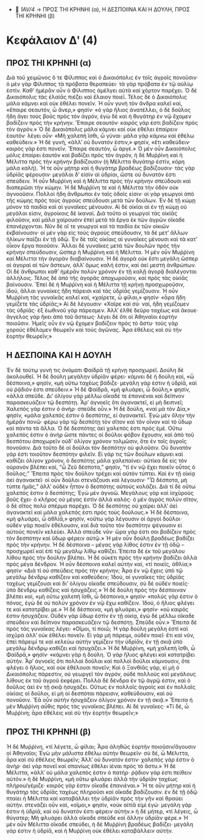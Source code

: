   - 📁 *1AV/4* → ΠΡΟΣ ΤΗΙ ΚΡΗΝΗΙ (α), Η ΔΕΣΠΟΙΙΝΑ ΚΑΙ Η ΔΟΥΛΗ, ΠΡΟΣ ΤΗΙ ΚΡΗΝΗΙ (β)  

# Κεφάλαιον Δʹ (4)
## ΠΡΟΣ ΤΗΙ ΚΡΗΝΗΙ (α)

Διὰ τοῦ χειμῶνος ὅ τε Φίλιππος καὶ ὁ Δικαιόπολις ἐν τοῖς ἀγροῖς πονοῦσιν· ὁ μὲν γὰρ Φίλιππος τὰ πρόβατα θεραπεύει· τὰ γὰρ πρόβατα ἐν τῷ αὐλίῳ ἐστίν. Καθ’ ἡμέρᾱν οὖν ὁ Φίλιππος ἀμέλγει αὐτὰ καὶ χόρτον παρέχει. Ὁ δὲ Δικαιόπολις τὰς ἐλαίᾱς πιέζει καὶ ἔλαιον ποιεῖ.
Τέλος δὲ ὁ Δικαιόπολις μάλα κάμνει καὶ οὐκ ἐθέλει πονεῖν. Ἡ οὖν γυνὴ τὸν ἄνδρα καλεῖ καί, «ἔπαιρε σεαυτόν, ὦ ἄνερ,» φησίν· «ὁ γὰρ ἥλιος ἀνατέλλει, ὁ δὲ δοῦλος ἤδη ἄγει τοὺς βοῦς πρὸς τὸν ἀγρόν, ἐγὼ δὲ καὶ ἡ θυγάτηρ ἐν νῷ ἔχομεν βαδίζειν πρὸς τὴν κρήνην. Ἔπαιρε σεαυτόν· καιρὸς γάρ ἐστι βαδίζειν πρὸς τὸν ἀγρόν.» Ὁ δὲ Δικαιόπολις μάλα κάμνει καὶ οὐκ ἐθέλει ἐπαίρειν ἑαυτόν· λέγει οὖν· «Μὴ χαλεπὴ ἴσθι, ὦ γύναι· μάλα γὰρ κάμνω καὶ ἐθέλω καθεύδειν.» Ἡ δὲ γυνή, «ἀλλ’ οὐ δυνατόν ἐστιν,» φησίν, «ἔτι καθεύδειν· καιρὸς γάρ ἐστι πονεῖν. Ἔπαιρε σεαυτόν, ὦ ἀργέ.»
Ὁ μὲν οὖν Δικαιόπολις μόλις ἐπαίρει ἑαυτὸν καὶ βαδίζει πρὸς τὸν ἀγρόν, ἡ δὲ Μυῤῥίνη καὶ ἡ Μέλιττα πρὸς τὴν κρήνην βαδίζουσιν (ἡ Μέλιττα θυγάτηρ ἐστίν, κόρη μάλα καλή). Ἥ τε οὖν μήτηρ καὶ ἡ θυγάτηρ βραδέως βαδίζουσιν· τὰς γὰρ ὑδρίᾱς φέρουσιν· μεγάλαι δ’ εἰσὶν αἱ ὑδρίαι, ὥστε οὐ δυνατόν ἐστι σπεύδειν.
Ἡ οὖν Μυῤῥίνη καὶ ἡ Μέλιττα πρὸς τὴν κρήνην σπεύδουσι καὶ διαπερῶσι τὴν κώμην. Ἡ δὲ Μυῤῥίνη τε καὶ ἡ Μέλιττα τὴν ὁδὸν οὐκ ἀγνοοῦσιν. Πολλοὶ ἤδη ἄνθρωποι ἐν ταῖς ὁδοῖς εἰσιν· οἱ γὰρ γεωργοὶ ἀπὸ τῆς κώμης πρὸς τοὺς ἀγροὺς σπεύδουσι μετὰ τῶν δούλων. Ἐν δὲ τῇ κώμῃ μόνον τὰ παιδία καὶ αἱ γυναῖκες μένουσιν. Αἱ δὲ οἰκίαι αἱ ἐν τῇ κώμῃ οὐ μεγάλαι εἰσιν, ἀγροίκοις δὲ ἱκαναί. Διὰ τοῦτο οἱ γεωργοὶ τὰς οἰκίᾱς φιλοῦσιν, καὶ μάλα χαίρουσιν ἐπεὶ μετὰ τὰ ἔργα ἐκ τῶν ἀγρῶν οἴκαδε ἐπανέρχονται.
Νῦν δὲ οἵ τε γεωργοὶ καὶ τὰ παιδία ἐκ τῶν οἰκιῶν ἐκβαίνουσιν· οἱ μὲν γὰρ εἰς τοὺς ἀγροὺς σπεύδουσιν, τὰ δὲ μετ’ ἄλλων ἡλίκων παίζει ἐν τῇ ὁδῷ. Ἐν δὲ ταῖς οἰκίαις αἱ γυναῖκες μένουσι καὶ τὰ κατ’ οἶκον ἔργα ποιοῦσιν. Ἄλλαι δὲ γυναῖκες μετὰ τῶν δουλῶν πρὸς τὴν κρήνην σπεύδουσιν, ὥσπερ ἡ Μυῤῥίνη καὶ ἡ Μέλιττα.
Ἡ μὲν οὖν Μυῤῥίνη καὶ Μέλιττα τὴν ἀγορὰν διαβαίνουσιν. 
Ἡ δὲ ἀγορὰ οὐκ ἔστι μεγάλη ὥσπερ αἱ ἀγοραὶ αἱ τῶν ἄστεων, ἀλλ’ ὅμως καλή ἐστιν, καὶ ἀεὶ μεστὴ ἀνθρώπων. Οἱ δὲ ἄνθρωποι καθ’ ἡμέρᾱν πολὺν χρόνον ἐν τῇ καλῇ ἀγορᾷ διαλέγονται ἀλλήλοις. Τέλος δὲ ἀπὸ τῆς ἀγορᾶς ἀποχωροῦσιν, καὶ πρὸς τὰς οἰκίᾱς βαίνουσιν.
Ἔπεὶ δὲ ἡ Μυῤῥίνη καὶ ἡ Μέλιττα τῇ κρήνῃ προσχωροῦσιν, ἰδού, ἄλλαι γυναίκες ἤδη πάρεισι καὶ τὰς ὑδρίᾱς γεμίζουσιν. Ἡ οὖν Μυῤῥίνη τὰς γυναῖκᾱς καλεῖ καί, «χαίρετε, ὦ φίλαι,» φησίν· «ἆρα ἤδη γεμίζετε τὰς ὑδρίᾱς;» Αἱ δὲ λέγουσιν· «Χαῖρε καὶ σύ· ναί, ἤδη γεμίζομεν τὰς ὑδρίᾱς· ἐξ ἑωθινοῦ γὰρ πάρεσμεν. Ἀλλ’ ἐλθὲ δεῦρο ταχέως καὶ ἄκουε· ἄγγελος γὰρ ἥκει ἀπὸ τοῦ ἄστεως· λέγει δὲ ὅτι οἱ Ἀθηναῖοι ἑορτὴν ποιοῦσιν. Ἡμεῖς οὖν ἐν νῷ ἔχομεν βαδίζειν πρὸς τὸ ἄστυ· τοὺς γὰρ χοροὺς ἐθέλομεν θεωρεῖν καὶ τοὺς ἀγῶνας. Ἆρα ἐθέλεις καὶ σὺ τὴν ἑορτὴν θεωρεῖν;»

## Η ΔΕΣΠΟΙΝΑ ΚΑΙ Η ΔΟΥΛΗ

Ἐν δὲ τούτῳ γυνή τις ὀνόματι Φαίδρᾱ τῇ κρήνῃ προσχωρεῖ. Δούλη δὲ ἀκολουθεῖ. Ἡ δὲ δούλη μεγάλην ὑδρίᾱν φέρει· κάμνει δὲ ἡ δούλη καί, «ὦ δέσποινα,» φησίν, «μὴ οὕτω ταχέως βάδιζε· μεγάλη γάρ ἐστιν ἡ ὑδρίᾱ, καὶ οὐ ῥᾴδιόν ἐστι σπεύδειν.» Ἡ δὲ Φαίδρᾱ, «μὴ φλυάρει, ὦ δούλη,» φησίν, «ἀλλὰ σπεῦδε. Δι’ ὀλίγου γὰρ μέλλω οἴκαδέ τε ἐπανιέναι καὶ δεῖπνον παρασκευάζειν τῷ δεσπότῃ. Ἆρ’ ἀγνοεῖς ὅτι ἀγανακτεῖ, εἰ μὴ δειπνεῖ; Χαλεπὸς γάρ ἐστιν ὁ ἀνήρ· σπεῦδε οὖν.» Ἡ δὲ δούλη, «ναὶ μὰ τὸν Δία,» φησίν, «μάλα χαλεπός ἐστιν ὁ δεσπότης, εἰ ἀγανακτεῖ. Ἐγὼ μὲν ὅλην τὴν ἡμέρᾱν πονῶ· φέρω γὰρ τῷ δεσπότῃ τὸν σῖτον καὶ τὸν οἶνον καὶ τὸ ὕδωρ καὶ πάντα τὰ ἄλλα. Ὁ δὲ δεσπότης ἀεὶ χαλεπός ἐστι πρὸς ἐμέ. Οὕτω χαλεπός ἐστιν ὁ ἀνὴρ ὥστε πάντες οἱ δοῦλοι φόβον ἔχουσιν, καὶ ἀπὸ τοῦ δεσπότου ἀποχωρεῖν οὐδ’ ὀλίγον χρόνον τολμῶσιν, ὅτε ἐν τοῖς ἀγροῖς πονοῦσιν. Διὰ τοῦτο δὲ οἱ δοῦλοι τὸν δεσπότην οὐ φιλοῦσιν. Οὐ δυνατὸν γάρ ἐστι τοιοῦτον δεσπότην φιλεῖν. Εἰ γάρ τις τῶν δούλων κάμνει καὶ καθίζει ὀλίγον χρόνον, ὁ δεσπότης μάλα χαλεπαίνει· αὐτίκα δὲ εἰς τὸν οὐρανὸν βλέπει καί, “ὦ Ζεῦ δέσποτα,” φησίν, “τί ἐν νῷ ἔχει ποιεῖν οὗτος ὁ δοῦλος;” Ἔπειτα πρὸς τὸν δοῦλον τρέχει καὶ αὐτὸν τύπτει. Καὶ ἐν τῇ οἰκίᾳ ἀεὶ ἀγανακτεῖ· οἱ οὖν δοῦλοι στενάζουσι καὶ λέγουσιν· “Ὦ δέσποτα, μὴ τύπτε ἡμᾶς,” ἀλλ’ οὐδὲν ἧττον ὁ δεσπότης αὐτοὺς κολάζει. Διὰ τί δὲ οὕτω χαλεπός ἐστιν ὁ δεσπότης; Ἐγὼ μὲν ἀγνοῶ. Μεγάλους γὰρ καὶ ἰσχῡροὺς βοῦς ἔχει· ὁ κλῆρος οὐ μέγας ἐστὶν ἀλλὰ καλός· ὁ μὲν ἀγρὸς πολὺν σῖτον, ὁ δὲ σῖτος πολὺ σπέρμα παρέχει. Ὁ δὲ δεσπότης οὐ χαίρει ἀλλ’ ἀεὶ ἀγανακτεῖ καὶ μάλα χαλεπός ἐστι πρὸς τοὺς δούλους.»
Ἡ δὲ δέσποινα, «μὴ φλυάρει, ὦ ἀθλίᾱ,» φησίν, «οὕτω γὰρ λέγουσιν οἱ ἀργοὶ δοῦλοι· οὐδὲν γὰρ ποιεῖν ἐθέλουσιν, καὶ διὰ τοῦτο τὸν δεσπότην ψέγουσιν εἰ αὐτοὺς πονεῖν κελεύει. Ἀλλὰ σπεύδε νῦν· ὥρα γάρ ἐστι σοι βαδίζειν πρὸς τὸν δεσπότην καὶ ὕδωρ φέρειν αὐτῷ.»
Ἡ μὲν οὖν δούλη βραδέως βαδίζει πρὸς τὴν κρήνην. Ἡ δὲ δέσποινα – μέγας γὰρ λίθος ἐστιν ἐν τῇ ὁδῷ – προσχωρεῖ καὶ ἐπὶ τῷ μεγάλῳ λίθῳ καθίζει.Ἔπειτα δὲ ἐκ τοῦ μεγάλου λίθου πρὸς τὴν δούλην βλέπει. Ἡ δὲ οὐκέτι πρὸς τὴν κρήνην βαδίζει ἀλλὰ πρὸς μέγα δένδρον. Ἡ οὖν δέσποινα καλεῖ αὐτὴν καί, «τί ποιεῖς, ἀθλία;» φησίν· «Διὰ τί οὐ σπεύδεις πρὸς τὴν κρήνην; Ἆρα ἐν νῷ ἔχεις ὑπὸ τῷ μεγάλῳ δένδρῳ καθίζειν καὶ καθεύδειν; Ἰδού, αἱ γυναῖκες τὰς ὑδρίᾱς ταχέως γεμίζουσι καὶ δι’ ὀλίγου οἴκαδε σπεύδουσιν, σὺ δὲ οὐδὲν ποιεῖς· ὑπὸ δένδρῳ καθίζεις καὶ ἡσυχάζεις.» Ἡ δὲ δούλη πρὸς τὴν δέσποιναν βλέπει καί, «μὴ οὕτω χαλεπὴ ἴσθι, ὦ δέσποινα,» φησίν· «πολὺς γάρ ἐστιν ὁ πόνος, ἐγὼ δὲ οὐ πολὺν χρόνον ἐν νῷ ἔχω καθίζειν. Ἰδού, ὁ ἥλιος φλέγει τε καὶ κατατρίβει με.»
Ἡ δὲ δέσποινα, «μὴ φλυάρει,» φησίν· «οὐ καιρός ἐστιν ἡσυχάζειν. Οὐδὲν γὰρ ὕδωρ ἐστὶν ἐν τῇ οἰκίᾳ, ἐγὼ δὲ μέλλω οἴκαδε σπεύδειν καὶ δεῖπνον παρασκευάζειν τῷ δεσπότῃ. Σπεῦδε οὖν.» Ἔπειτα δὲ πρὸς τὰς γυναῖκας λέγει· «Οἴμοι, τί ποιῶ; Ἡ γὰρ δούλη μεγάλη ἐστὶ καὶ ἰσχῡρὰ ἀλλ’ οὐκ ἐθέλει πονεῖν. Εἰ γὰρ μὴ πάρειμι, οὐδὲν ποιεῖ· ἔτι καὶ νῦν, ἐπεὶ πάρειμί τε καὶ κελεύω αὐτὴν γεμίζειν τὴν ὑδρίᾱν, ἐν τῇ σκιᾷ ὑπὸ μεγάλῳ δένδρῳ καθίζει καὶ ἡσυχάζει.» Ἡ δὲ Μυῤῥίνη, «μὴ χαλεπὴ ἴσθι, ὦ Φαίδρᾱ,» φησίν· «κάμνει γὰρ ἡ δούλη. Ὁ γὰρ ἥλιος φλέγει καὶ κατατρίβει αὐτήν. Ἆρ’ ἀγνοεῖς ὅτι πολλαὶ δοῦλαι καὶ πολλοὶ δοῦλοι κάμνουσιν, ὅτε φλέγει ὁ ἥλιος, καὶ οὐκ ἐθέλουσι πονεῖν; Καὶ ὁ Ξανθίᾱς γάρ, εἰ μὴ ὁ Δικαιόπολις πάρεστιν, οὐ γεωργεῖ τὸν ἀγρόν, οὐδὲ πολλοὺς καὶ μεγάλους λίθους ἐκ τοῦ ἀγροῦ ἐκφέρει. Πολλὰ δὲ δένδρα ἐν τῷ ἀγρῷ ἐστιν, καὶ ὁ δοῦλος ἀεὶ ἐν τῇ σκιᾷ ἡσυχάζει. Οὕτως ἐν πολλοῖς ἀγροῖς καὶ ἐν πολλαῖς οἰκίαις οἱ δοῦλοι, εἰ μὴ οἱ δεσπόται πάρεισιν, καθεύδουσιν, καὶ οὐ πονοῦσιν. Ἔᾱ οὖν αὐτὴν ἡσυχάζειν ὀλίγον χρόνον ἐν τῇ σκιᾷ.»
Ἔπειτα ἡ μὲν Μυῤῥίνη αὖθις πρὸς τὰς γυναῖκας βλέπει. Αἱ δὲ γυναῖκες· «Τί δέ, ὦ Μυῤῥίνη; ἆρα ἐθέλεις καὶ σὺ τὴν ἑορτὴν θεωρεῖν;»

## ΠΡΟΣ ΤΗΙ ΚΡΗΝΗΙ (β)
Ἡ δὲ Μυῤῥίνη, «τί λέγετε, ὦ φίλαι; Ἆρα ἀληθῶς ἑορτὴν ποιοῦσιν/ἄγουσιν οἱ Ἀθηναῖοι; Ἐγὼ μὴν μάλιστα ἐθέλω αὐτὴν θεωρεῖν· σὺ δέ, ὦ Μέλιττα, ἆρα καὶ σὺ ἐθέλεις θεωρεῖν; Ἀλλ’ οὐ δυνατόν ἐστιν· χαλεπὸς γάρ ἐστιν ὁ ἀνήρ· ἀεὶ γὰρ πονεῖ καὶ σπανίως ἐθέλει ἰέναι πρὸς τὸ ἄστυ.»
Ἡ δὲ Μέλιττα, «ἀλλ’ οὐ μάλα χαλεπός ἐστιν ὁ πατήρ· ῥᾴδιον γάρ ἐστι πείθειν αὐτόν.» ἡ δὲ Μυῤῥίνη, «μὴ οὕτω φλυάρει ἀλλὰ τὴν ὑδρίᾱν ταχέως πλήρου/γέμιζε· καιρὸς γάρ ἐστιν οἴκαδε ἐπανιέναι.»
Ἥ τε οὖν μήτηρ καὶ ἡ θυγάτηρ τὰς ὑδρίᾱς ταχέως πληροῦσι καὶ οἴκαδε βαδίζουσιν. ἐν δὲ τῇ ὁδῷ πταίει ἡ Μέλιττα καὶ καταβάλλει τὴν ὑδρίᾱν πρὸς τὴν γῆν καὶ θραύει αὐτήν. στενάζει οὖν καί, «οἴμοι,» φησίν, «οὐκ αἰτίᾱ εἰμὶ ἐγώ· μεγάλη γάρ ἐστιν ἡ ὑδρίᾱ, καὶ οὐ δυνατόν ἐστι φέρειν αὐτήν.» ἡ δὲ μήτερ, «τί λέγεις, ὦ θύγατερ; Μὴ φλυάρει ἀλλὰ οἴκαδε σπεῦδε καὶ ἄλλην ὑδρίᾱν φέρε.»
Ἡ μὲν οὖν Μέλιττα οἴκαδε σπεύδει, ἡ δὲ Μυῤῥίνη βραδέως βαδίζει· μεγάλη γάρ ἐστιν ἡ ὑδρίᾱ, καὶ ἡ Μυῤῥίνη οὐκ ἐθέλει καταβάλλειν αὐτήν.

